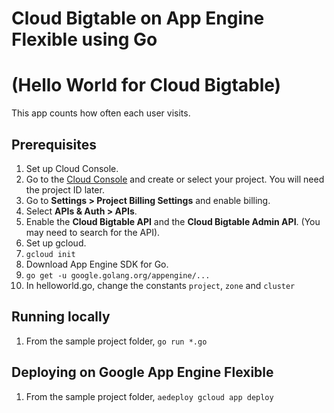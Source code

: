# Cloud Bigtable on App Engine Flexible using Go
# (Hello World for Cloud Bigtable)

This app counts how often each user visits.

## Prerequisites

1. Set up Cloud Console.
  1. Go to the [Cloud Console](https://cloud.google.com/console) and create or select your project.
     You will need the project ID later.
  1. Go to **Settings > Project Billing Settings** and enable billing.
  1. Select **APIs & Auth > APIs**.
  1. Enable the **Cloud Bigtable API** and the **Cloud Bigtable Admin API**.
  (You may need to search for the API).
1. Set up gcloud.
  1. `gcloud init`
1. Download App Engine SDK for Go.
  1. `go get -u google.golang.org/appengine/...`
1. In helloworld.go, change the constants `project`, `zone` and `cluster`

## Running locally

1. From the sample project folder, `go run *.go`

## Deploying on Google App Engine Flexible

1. From the sample project folder, `aedeploy gcloud app deploy`

